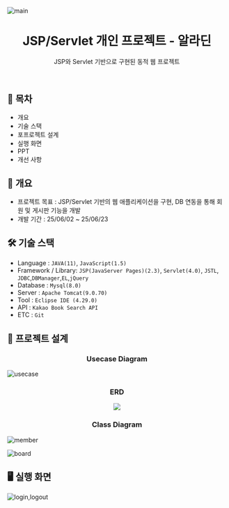 ![main](https://github.com/user-attachments/assets/45678c4c-a399-4bca-a75a-05f7892b038b)

<h1 align="center">JSP/Servlet 개인 프로젝트 - 알라딘</h1>
<p align="center">JSP와 Servlet 기반으로 구현된 동적 웹 프로젝트</p>
<br/>

## 📌 목차

- 개요
- 기술 스택
- 포프로젝트 설계
- 실행 화면
- PPT
- 개선 사항

## 📖 개요
- 프로젝트 목표 : JSP/Servlet 기반의 웹 애플리케이션을 구현, DB 연동을 통해 회원 및 게시판 기능을 개발
- 개발 기간 : 25/06/02 ~ 25/06/23

## 🛠️ 기술 스택
- Language : `JAVA(11)`, `JavaScript(1.5)`
- Framework / Library: `JSP(JavaServer Pages)(2.3)`, `Servlet(4.0)`, `JSTL`, `JDBC`,`DBManager`,`EL`,`jQuery`
- Database : `Mysql(8.0)`
- Server : `Apache Tomcat(9.0.70)`
- Tool : `Eclipse IDE (4.29.0)`
- API : `Kakao Book Search API`
- ETC : `Git`

## 🧩 프로젝트 설계
<h3 align="center">Usecase Diagram</h3>

![usecase](https://github.com/user-attachments/assets/813cf7e9-3e80-4394-97e6-f16c0f81d6c3)

<h3 align="center">ERD</h3>

<p align="center"><img src="https://github.com/user-attachments/assets/e81a5f9c-18e0-4d73-9f9a-3e5224f32f2a"></p>

<h3 align="center">Class Diagram</h3>

![member](https://github.com/user-attachments/assets/b5bb1992-f210-43c9-bdd4-74c2e035f2d4)

![board](https://github.com/user-attachments/assets/9fb1486b-81de-4b6f-89f9-1caea0bf3ace)

## 🖥️ 실행 화면

![login,logout](https://github.com/user-attachments/assets/04500a0c-4221-42d0-957b-57c2d503270e)

